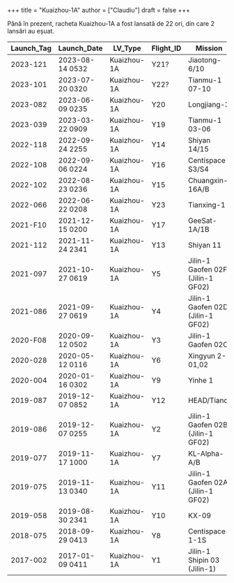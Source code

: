 +++
title = "Kuaizhou-1A"
author = ["Claudiu"]
draft = false
+++

Până în prezent, racheta Kuaizhou-1A a fost lansată de 22 ori, din care 2 lansări au eșuat.

| Launch_Tag | Launch_Date     | LV_Type     | Flight_ID | Mission                           | Launch_Site  | Country | Outcome |
|------------|-----------------|-------------|-----------|-----------------------------------|--------------|---------|---------|
| 2023-121   | 2023-08-14 0532 | Kuaizhou-1A | Y21?      | Jiaotong-6/10                     | XSC LC4      | CN      | S       |
| 2023-101   | 2023-07-20 0320 | Kuaizhou-1A | Y22?      | Tianmu-1 07-10                    | JQ LC43/95A  | CN      | S       |
| 2023-082   | 2023-06-09 0235 | Kuaizhou-1A | Y20       | Longjiang-3                       | JQ LC43/95A  | CN      | S       |
| 2023-039   | 2023-03-22 0909 | Kuaizhou-1A | Y19       | Tianmu-1 03-06                    | JQ LC43/95A  | CN      | S       |
| 2022-118   | 2022-09-24 2255 | Kuaizhou-1A | Y14       | Shiyan 14/15                      | TYSC         | CN      | S       |
| 2022-108   | 2022-09-06 0224 | Kuaizhou-1A | Y16       | Centispace S3/S4                  | JQ LC43/95A  | CN      | S       |
| 2022-102   | 2022-08-23 0236 | Kuaizhou-1A | Y15       | Chuangxin-16A/B                   | XSC LC4      | CN      | S       |
| 2022-066   | 2022-06-22 0208 | Kuaizhou-1A | Y23       | Tianxing-1                        | JQ LC43/95A  | CN      | S       |
| 2021-F10   | 2021-12-15 0200 | Kuaizhou-1A | Y17       | GeeSat-1A/1B                      | JQ LC43/95   | CN      | F       |
| 2021-112   | 2021-11-24 2341 | Kuaizhou-1A | Y13       | Shiyan 11                         | JQ LC43/95?  | CN      | S       |
| 2021-097   | 2021-10-27 0619 | Kuaizhou-1A | Y5        | Jilin-1 Gaofen 02F (Jilin-1 GF02) | JQ LC43/95?  | CN      | S       |
| 2021-086   | 2021-09-27 0619 | Kuaizhou-1A | Y4        | Jilin-1 Gaofen 02D (Jilin-1 GF02) | JQ LC43/95A? | CN      | S       |
| 2020-F08   | 2020-09-12 0502 | Kuaizhou-1A | Y3        | Jilin-1 Gaofen 02C                | JQ LC43/95   | CN      | F       |
| 2020-028   | 2020-05-12 0116 | Kuaizhou-1A | Y6        | Xingyun 2-01,02                   | JQ LC43/95   | CN      | S       |
| 2020-004   | 2020-01-16 0302 | Kuaizhou-1A | Y9        | Yinhe 1                           | JQ LC43/95   | CN      | S       |
| 2019-087   | 2019-12-07 0852 | Kuaizhou-1A | Y12       | HEAD/Tianqi                       | TYSC         | CN      | S       |
| 2019-086   | 2019-12-07 0255 | Kuaizhou-1A | Y2        | Jilin-1 Gaofen 02B (Jilin-1 GF02) | TYSC         | CN      | S       |
| 2019-077   | 2019-11-17 1000 | Kuaizhou-1A | Y7        | KL-Alpha-A/B                      | JQ LC43/95   | CN      | S       |
| 2019-075   | 2019-11-13 0340 | Kuaizhou-1A | Y11       | Jilin-1 Gaofen 02A (Jilin-1 GF02) | JQ LC43/95   | CN      | S       |
| 2019-058   | 2019-08-30 2341 | Kuaizhou-1A | Y10       | KX-09                             | JQ LC43/95   | CN      | S       |
| 2018-075   | 2018-09-29 0413 | Kuaizhou-1A | Y8        | Centispace-1-1S                   | JQ LC43/95   | CN      | S       |
| 2017-002   | 2017-01-09 0411 | Kuaizhou-1A | Y1        | Jilin-1 Shipin 03 (Jilin-1)       | JQ LC43/95   | CN      | S       |
